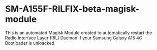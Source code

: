 # SM-A155F-RILFIX-beta-magisk-module
This is an automated Magisk Module created to automatically restart the Radio Interface Layer (RIL) Daemon if your Samsung Galaxy A15 4G Bootloader is unloacked.
